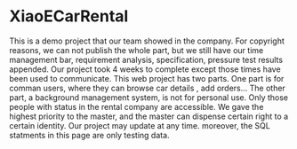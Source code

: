 # XiaoECarRental
This is a demo project that our team showed in the company. For copyright reasons, we can not publish the whole part, but we still have our time management bar, requirement analysis, specification, pressure test results appended. Our project took 4 weeks to complete except those times have been used to communicate. This web project has two parts. One part is for comman users, where they can browse car details , add orders... The other part, a background management system, is not for personal use. Only those people with status in the rental company are accessible. We gave the highest priority to the master, and the master can dispense certain right to a certain identity. Our project may update at any time. moreover, the SQL statments in this page are only testing data. 

